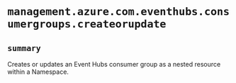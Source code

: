 # `management.azure.com.eventhubs.consumergroups.createorupdate`

## `summary`
Creates or updates an Event Hubs consumer group as a nested resource within a Namespace.


